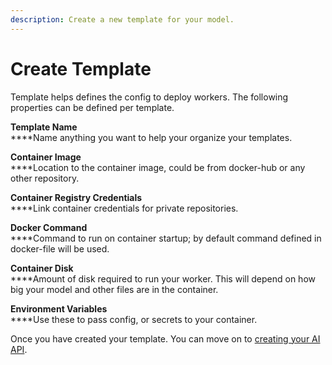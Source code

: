 ```yaml
---
description: Create a new template for your model.
---
```


# Create Template

Template helps defines the config to deploy workers. The following properties can be defined per template.



**Template Name**\
****Name anything you want to help your organize your templates.

**Container Image**\
****Location to the container image, could be from docker-hub or any other repository.

**Container Registry Credentials**\
****Link container credentials for private repositories.

**Docker Command**\
****Command to run on container startup; by default command defined in docker-file will be used.

**Container Disk**\
****Amount of disk required to run your worker. This will depend on how big your model and other files are in the container.

**Environment Variables**\
****Use these to pass config, or secrets to your container.



Once you have created your template. You can move on to [creating your AI API](create-ai-api.md).

